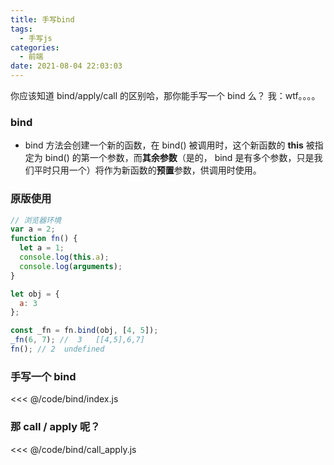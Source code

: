 ```yaml
---
title: 手写bind
tags:
  - 手写js
categories:
  - 前端
date: 2021-08-04 22:03:03
---
```


你应该知道 bind/apply/call 的区别哈，那你能手写一个 bind 么？ 我：wtf。。。。

<!-- more -->

### bind

- bind 方法会创建一个新的函数，在 bind() 被调用时，这个新函数的 **this** 被指定为 bind() 的第一个参数，而**其余参数**（是的， bind 是有多个参数，只是我们平时只用一个）将作为新函数的**预置**参数，供调用时使用。

### 原版使用

```javascript
// 浏览器环境
var a = 2;
function fn() {
  let a = 1;
  console.log(this.a);
  console.log(arguments);
}

let obj = {
  a: 3
};

const _fn = fn.bind(obj, [4, 5]);
_fn(6, 7); //  3   [[4,5],6,7]
fn(); // 2  undefined
```

### 手写一个 bind

<<< @/code/bind/index.js

### 那 call / apply 呢？

<<< @/code/bind/call_apply.js
